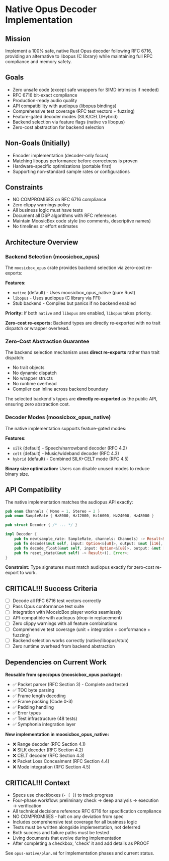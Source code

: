 # Native Opus Decoder Implementation

## Mission
Implement a 100% safe, native Rust Opus decoder following RFC 6716, providing an alternative to libopus (C library) while maintaining full RFC compliance and memory safety.

## Goals
- Zero unsafe code (except safe wrappers for SIMD intrinsics if needed)
- RFC 6716 bit-exact compliance
- Production-ready audio quality
- API compatibility with audiopus (libopus bindings)
- Comprehensive test coverage (RFC test vectors + fuzzing)
- Feature-gated decoder modes (SILK/CELT/Hybrid)
- Backend selection via feature flags (native vs libopus)
- Zero-cost abstraction for backend selection

## Non-Goals (Initially)
- Encoder implementation (decoder-only focus)
- Matching libopus performance before correctness is proven
- Hardware-specific optimizations (portable first)
- Supporting non-standard sample rates or configurations

## Constraints
- NO COMPROMISES on RFC 6716 compliance
- Zero clippy warnings policy
- All business logic must have tests
- Document all DSP algorithms with RFC references
- Maintain MoosicBox code style (no comments, descriptive names)
- No timelines or effort estimates

## Architecture Overview

### Backend Selection (moosicbox_opus)

The `moosicbox_opus` crate provides backend selection via zero-cost re-exports:

**Features:**
- `native` (default) - Uses moosicbox_opus_native (pure Rust)
- `libopus` - Uses audiopus (C library via FFI)
- Stub backend - Compiles but panics if no backend enabled

**Priority:** If both `native` and `libopus` are enabled, `libopus` takes priority.

**Zero-cost re-exports:** Backend types are directly re-exported with no trait dispatch or wrapper overhead.

### Zero-Cost Abstraction Guarantee

The backend selection mechanism uses **direct re-exports** rather than trait dispatch:

- No trait objects
- No dynamic dispatch
- No wrapper structs
- No runtime overhead
- Compiler can inline across backend boundary

The selected backend's types are **directly re-exported** as the public API, ensuring zero abstraction cost.

### Decoder Modes (moosicbox_opus_native)

The native implementation supports feature-gated modes:

**Features:**
- `silk` (default) - Speech/narrowband decoder (RFC 4.2)
- `celt` (default) - Music/wideband decoder (RFC 4.3)
- `hybrid` (default) - Combined SILK+CELT mode (RFC 4.5)

**Binary size optimization:** Users can disable unused modes to reduce binary size.

## API Compatibility

The native implementation matches the audiopus API exactly:

```rust
pub enum Channels { Mono = 1, Stereo = 2 }
pub enum SampleRate { Hz8000, Hz12000, Hz16000, Hz24000, Hz48000 }

pub struct Decoder { /* ... */ }

impl Decoder {
    pub fn new(sample_rate: SampleRate, channels: Channels) -> Result<Self, Error>;
    pub fn decode(&mut self, input: Option<&[u8]>, output: &mut [i16], fec: bool) -> Result<usize, Error>;
    pub fn decode_float(&mut self, input: Option<&[u8]>, output: &mut [f32], fec: bool) -> Result<usize, Error>;
    pub fn reset_state(&mut self) -> Result<(), Error>;
}
```

**Constraint:** Type signatures must match audiopus exactly for zero-cost re-export to work.

## CRITICAL!!! Success Criteria

- [ ] Decode all RFC 6716 test vectors correctly
- [ ] Pass Opus conformance test suite
- [ ] Integration with MoosicBox player works seamlessly
- [ ] API-compatible with audiopus (drop-in replacement)
- [ ] Zero clippy warnings with all feature combinations
- [ ] Comprehensive test coverage (unit + integration + conformance + fuzzing)
- [ ] Backend selection works correctly (native/libopus/stub)
- [ ] Zero runtime overhead from backend abstraction

## Dependencies on Current Work

**Reusable from spec/opus (moosicbox_opus package):**
- ✅ Packet parser (RFC Section 3) - Complete and tested
- ✅ TOC byte parsing
- ✅ Frame length decoding
- ✅ Frame packing (Code 0-3)
- ✅ Padding handling
- ✅ Error types
- ✅ Test infrastructure (48 tests)
- ✅ Symphonia integration layer

**New implementation in moosicbox_opus_native:**
- ❌ Range decoder (RFC Section 4.1)
- ❌ SILK decoder (RFC Section 4.2)
- ❌ CELT decoder (RFC Section 4.3)
- ❌ Packet Loss Concealment (RFC Section 4.4)
- ❌ Mode integration (RFC Section 4.5)

## CRITICAL!!! Context

- Specs use checkboxes (`- [ ]`) to track progress
- Four-phase workflow: preliminary check → deep analysis → execution → verification
- All technical decisions reference RFC 6716 for specification compliance
- NO COMPROMISES - halt on any deviation from spec
- Includes comprehensive test coverage for all business logic
- Tests must be written alongside implementation, not deferred
- Both success and failure paths must be tested
- Living documents that evolve during implementation
- After completing a checkbox, 'check' it and add details as PROOF

See `opus-native/plan.md` for implementation phases and current status.
